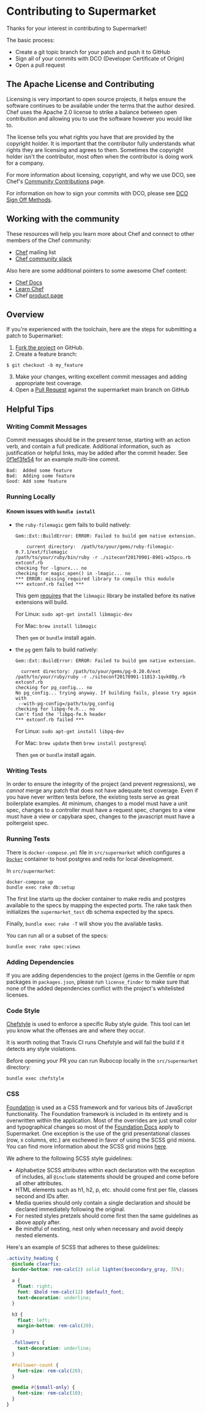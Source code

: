 # Contributing to Supermarket

Thanks for your interest in contributing to Supermarket!

The basic process:

- Create a git topic branch for your patch and push it to GitHub
- Sign all of your commits with DCO (Developer Certificate of Origin)
- Open a pull request

## The Apache License and Contributing

Licensing is very important to open source projects, it helps ensure the software continues to be available under the terms that the author desired. Chef uses the Apache 2.0 license to strike a balance between open contribution and allowing you to use the software however you would like to.

The license tells you what rights you have that are provided by the copyright holder. It is important that the contributor fully understands what rights they are licensing and agrees to them. Sometimes the copyright holder isn't the contributor, most often when the contributor is doing work for a company.

For more information about licensing, copyright, and why we use DCO, see Chef's [Community Contributions](https://docs.chef.io/community_contributions/) page.

For information on how to sign your commits with DCO, please see [DCO Sign Off Methods](https://github.com/chef/chef/blob/main/CONTRIBUTING.md#dco-sign-off-methods).

## Working with the community

These resources will help you learn more about Chef and connect to other members of the Chef community:
- [Chef](https://discourse.chef.io/) mailing list
- [Chef community slack](https://community-slack.chef.io/)

Also here are some additional pointers to some awesome Chef content:
- [Chef Docs](https://docs.chef.io/)
- [Learn Chef](https://learn.chef.io/)
- Chef [product page](https://www.chef.io/products/chef-infra)

## Overview
If you're experienced with the toolchain, here are the steps for submitting a patch to Supermarket:

1. [Fork the project](https://github.com/chef/supermarket/fork) on GitHub.
2. Create a feature branch:
  ```
  $ git checkout -b my_feature
  ```
3. Make your changes, writing excellent commit messages and adding appropriate test coverage.
4. Open a [Pull Request](https://github.com/chef/supermarket/pull) against the supermarket main branch on GitHub

## Helpful Tips

### Writing Commit Messages

Commit messages should be in the present tense, starting with an action verb, and contain a full predicate. Additional information, such as justification or helpful links, may be added after the commit header. See [0f1ef3fe54](https://github.com/chef/supermarket/commit/0f1ef3fe54) for an example multi-line commit.

```text
Bad:  Added some feature
Bad:  Adding some feature
Good: Add some feature
```

### Running Locally

#### Known issues with `bundle install`

- the `ruby-filemagic` gem fails to build natively:
  ```
  Gem::Ext::BuildError: ERROR: Failed to build gem native extension.

      current directory:  /path/to/your/gems/ruby-filemagic-0.7.1/ext/filemagic
  /path/to/your/ruby/bin/ruby -r ./siteconf20170901-8901-w35pcu.rb extconf.rb
  checking for -lgnurx... no
  checking for magic_open() in -lmagic... no
  *** ERROR: missing required library to compile this module
  *** extconf.rb failed ***
  ```

  This gem [requires](https://stackoverflow.com/questions/15577171/missing-library-while-installing-ruby-filemagic-gem-on-linux) that the `libmagic` library be installed before its native extensions will build.

  For Linux: `sudo apt-get install libmagic-dev`

  For Mac: `brew install libmagic`

  Then `gem` or `bundle` install again.

- the `pg` gem fails to build natively:
  ```
  Gem::Ext::BuildError: ERROR: Failed to build gem native extension.

    current directory: /path/to/your/gems/pg-0.20.0/ext
  /path/to/your/ruby/ruby -r ./siteconf20170901-11813-1qvk88g.rb extconf.rb
  checking for pg_config... no
  No pg_config... trying anyway. If building fails, please try again with
   --with-pg-config=/path/to/pg_config
  checking for libpq-fe.h... no
  Can't find the 'libpq-fe.h header
  *** extconf.rb failed ***
  ```

  For Linux: `sudo apt-get install libpq-dev`

  For Mac: `brew update` then `brew install postgresql`

  Then `gem` or `bundle` install again.

### Writing Tests

In order to ensure the integrity of the project (and prevent regressions), we _cannot_ merge any patch that does not have adequate test coverage. Even if you have never written tests before, the existing tests serve as great boilerplate examples. At minimum, changes to a model must have a unit spec, changes to a controller must have a request spec, changes to a view must have a view or capybara spec, changes to the javascript must have a poltergeist spec.

### Running Tests

There is `docker-compose.yml` file in `src/supermarket` which configures a [`Docker`](https://www.docker.com/) container to host postgres and redis for local development.

In `src/supermarket`:

```
docker-compose up
bundle exec rake db:setup
```

The first line starts up the docker container to make redis and postgres available to the specs by mapping the expected ports. The rake task then initializes the `supermarket_test` db schema expected by the specs.

Finally, `bundle exec rake -T` will show you the available tasks.

You can run all or a subset of the specs:

```
bundle exec rake spec:views
```

### Adding Dependencies

If you are adding dependencies to the project (gems in the Gemfile or npm packages in `packages.json`, please run `license_finder` to make sure that none of the added dependencies conflict  with the project's whitelisted licenses.

### Code Style

[Chefstyle](https://github.com/chef/chefstyle) is used to enforce a specific Ruby style guide. This tool can let you know what the offenses are and where they occur.

It is worth noting that Travis CI runs Chefstyle and will fail the build if it detects any style violations.

Before opening your PR you can run Rubocop locally in the `src/supermarket` directory:

```
bundle exec chefstyle
```

### CSS

[Foundation](http://foundation.zurb.com) is used as a CSS framework and for various bits of JavaScript functionality. The Foundation framework is included in its entirety and is overwritten within the application. Most of the overrides are just small color and typographical changes so most of the [Foundation Docs](http://foundation.zurb.com/docs) apply to Supermarket. One exception is the use of the grid presentational classes (row, x columns, etc.) are eschewed in favor of using the SCSS grid mixins. You can find more information about the SCSS grid mixins [here](http://foundation.zurb.com/docs/components/grid.html).

We adhere to the following SCSS style guidelines:
- Alphabetize SCSS attributes within each declaration with the exception of includes, all `@include` statements should be grouped and come before all other attributes.
- HTML elements such as h1, h2, p, etc. should come first per file, classes second and IDs after.
- Media queries should only contain a single declaration and should be declared immediately following the original.
- For nested styles pretzels should come first then the same guidelines as above apply after.
- Be mindful of nesting, nest only when necessary and avoid deeply nested elements.

Here's an example of SCSS that adheres to these guidelines:

```scss
.activity_heading {
  @include clearfix;
  border-bottom: rem-calc(2) solid lighten($secondary_gray, 35%);

  a {
    float: right;
    font: $bold rem-calc(12) $default_font;
    text-decoration: underline;
  }

  h3 {
    float: left;
    margin-bottom: rem-calc(20);
  }

  .followers {
    text-decoration: underline;
  }

  #follower-count {
    font-size: rem-calc(20);
  }

  @media #{$small-only} {
    font-size: rem-calc(10);
  }
}
```
